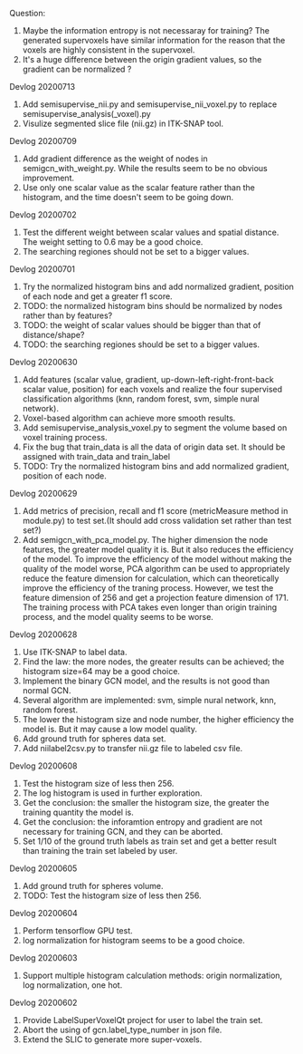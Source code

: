 Question:
1. Maybe the information entropy is not necessaray for training? The generated supervoxels have similar information for the reason that the voxels are highly consistent in the supervoxel.
2. It's a huge difference between the origin gradient values,  so the gradient can be normalized ?

Devlog 20200713
1. Add semisupervise_nii.py and semisupervise_nii_voxel.py to replace semisupervise_analysis(_voxel).py
2. Visulize segmented slice file (nii.gz) in ITK-SNAP tool.

Devlog 20200709
1. Add gradient difference as the weight of nodes in semigcn_with_weight.py. While the results seem to be no obvious improvement.
2. Use only one scalar value as the scalar feature rather than the histogram, and the time doesn't seem to be going down.

Devlog 20200702
1. Test the different weight between scalar values and spatial distance. The weight setting to 0.6 may be a good choice.
2. The searching regiones should not be set to a bigger values.


Devlog 20200701
1. Try the normalized histogram bins and add normalized gradient, position of each node and get a greater f1 score.
2. TODO: the normalized histogram bins should be normalized by nodes rather than by features?
3. TODO: the weight of scalar values should be bigger than that of distance/shape?
4. TODO: the searching regiones should be set to a bigger values.

Devlog 20200630
1. Add features (scalar value, gradient, up-down-left-right-front-back scalar value, position) for each voxels and realize the four supervised classification algorithms (knn, random forest, svm, simple nural network).
2. Voxel-based algorithm can achieve more smooth results.
3. Add semisupervise_analysis_voxel.py to segment the volume based on voxel training process.
4. Fix the bug that train_data is all the data of origin data set. It should be assigned with train_data and train_label
5. TODO: Try the normalized histogram bins and add normalized gradient, position of each node.

Devlog 20200629
1. Add metrics of precision, recall and f1 score (metricMeasure method in module.py) to test set.(It should add cross validation set rather than test set?)
2. Add semigcn_with_pca_model.py. The higher dimension the node features, the greater model quality it is. But it also reduces the efficiency of the model. To improve the efficiency of the model without making the quality of the model worse, PCA algorithm can be used to appropriately reduce the feature dimension for calculation, which can theoretically improve the efficiency of the traning process. However, we test the feature dimension of 256 and get a projection feature dimension of 171. The training process with PCA takes even longer than origin training process, and the model quality seems to be worse.

Devlog 20200628
1. Use ITK-SNAP to label data.
2. Find the law: the more nodes, the greater results can be achieved; the histogram size=64 may be a good choice.
3. Implement the binary GCN model, and the results is not good than normal GCN.
4. Several algorithm are implemented: svm, simple nural network, knn, random forest.
5. The lower the histogram size and node number, the higher efficiency the model is. But it may cause a low model quality.
6. Add ground truth for spheres data set.
7. Add niilabel2csv.py to transfer nii.gz file to labeled csv file.


Devlog 20200608
1. Test the histogram size of less then 256.
2. The log histogram is used in further exploration.
3. Get the conclusion: the smaller the histogram size, the greater the training quantity the model is.
4. Get the conclusion: the inforamtion entropy and gradient are not necessary for training GCN, and they can be aborted.
5. Set 1/10 of the ground truth labels as train set and get a better result than training the train set labeled by user.

Devlog 20200605
1. Add ground truth for spheres volume.
2. TODO: Test the histogram size of less then 256.

Devlog 20200604
1. Perform tensorflow GPU test.
2. log normalization for histogram seems to be a good choice.

Devlog 20200603
1. Support multiple histogram calculation methods: origin normalization, log normalization, one hot.

Devlog 20200602
1. Provide LabelSuperVoxelQt project for user to label the train set.
2. Abort the using of gcn.label_type_number in json file.
3. Extend the SLIC to generate more super-voxels.

